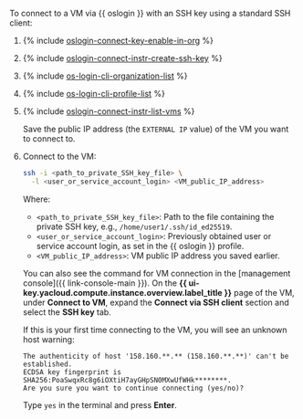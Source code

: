 To connect to a VM via {{ oslogin }} with an SSH key using a standard SSH client:

1. {% include [oslogin-connect-key-enable-in-org](../../_includes/compute/oslogin-connect-key-enable-in-org.md) %}
1. {% include [oslogin-connect-instr-create-ssh-key](../../_includes/compute/oslogin-connect-instr-create-ssh-key.md) %}
1. {% include [os-login-cli-organization-list](../../_includes/organization/os-login-cli-organization-list.md) %}
1. {% include [os-login-cli-profile-list](../../_includes/organization/os-login-cli-profile-list.md) %}
1. {% include [oslogin-connect-instr-list-vms](../../_includes/compute/oslogin-connect-instr-list-vms.md) %}

    Save the public IP address (the `EXTERNAL IP` value) of the VM you want to connect to.
1. Connect to the VM:

    ```bash
    ssh -i <path_to_private_SSH_key_file> \
      -l <user_or_service_account_login> <VM_public_IP_address>
    ```

    Where:

    * `<path_to_private_SSH_key_file>`: Path to the file containing the private SSH key, e.g., `/home/user1/.ssh/id_ed25519`. 
    * `<user_or_service_account_login>`: Previously obtained user or service account login, as set in the {{ oslogin }} profile.
    * `<VM_public_IP_address>`: VM public IP address you saved earlier.

    You can also see the command for VM connection in the [management console]({{ link-console-main }}). On the **{{ ui-key.yacloud.compute.instance.overview.label_title }}** page of the VM, under **Connect to VM**, expand the **Connect via SSH client** section and select the **SSH key** tab.

    If this is your first time connecting to the VM, you will see an unknown host warning:

    ```text
    The authenticity of host '158.160.**.** (158.160.**.**)' can't be established.
    ECDSA key fingerprint is SHA256:PoaSwqxRc8g6iOXtiH7ayGHpSN0MXwUfWHk********.
    Are you sure you want to continue connecting (yes/no)?
    ```

    Type `yes` in the terminal and press **Enter**.